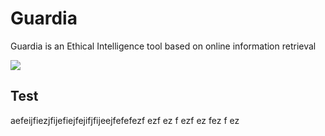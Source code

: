 # Guardia
Guardia is an Ethical Intelligence tool based on online information retrieval

![](https://files.catbox.moe/dg8v23.png)

## Test
aefeijfiezjfijefiejfejifjfijeejfefefezf
ezf
ez
f
ezf
ez
fez
f
ez

